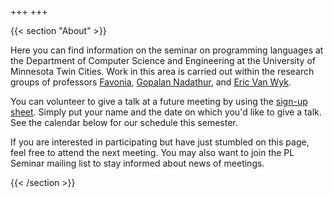 +++
+++

{{< section "About" >}}

Here you can find information on the seminar on  programming languages at the Department of Computer Science and Engineering at the University of Minnesota Twin Cities.
Work in this area is carried out within the research groups of professors [Favonia](https://favonia.org/), [Gopalan Nadathur](https://www-users.cse.umn.edu/~ngopalan/), and [Eric Van Wyk](https://www-users.cse.umn.edu/~evw/).

You can volunteer to give a talk at a future meeting by using the [sign-up sheet](https://docs.google.com/spreadsheets/d/1Qgb5VmGJnYqSmObNKrG46jf4uMUFPTIkmpbeBpoXCVo). Simply put your name and the date on which you'd like to give a talk. See the calendar below for our schedule this semester. 

If you are interested in participating but have just stumbled on this page, feel free to attend the next meeting.
You may also want to join the PL Seminar mailing list to stay informed about news of meetings.

{{< /section >}}
